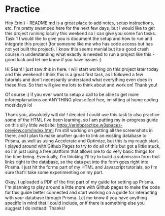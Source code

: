 # Practice
Hey Erin:) - README.md is a great place to add notes, setup instructions, etc. 
I'm pretty swamped here for the next few days, but I would like to get this project running locally this weekend so I can give you some fun tasks.
Task 1 I would like to give you is document the setup and how to run and integrate this project (for someone like me who has code access but has not yet built the project). 
I know this seems menial but its a good crash course in understanding what exactly is needed to run a project like this - good luck and let me know if you have issues :)

Hi Sean! I just saw this in here. I will start working on this project later today and this weekend! I think this is a great first task, as I followed a few tutorials and don't necessarily understand what everything even does in these files. So that will give me lots to think about and work on! 
Thank you! 

Of course :) if you ever want to setup a call to be able to get more info/explainations on ANYTHING please feel free, im sitting at home coding most days lol

Thank you, absolutely will do! I decided I could use this task to also practice some of the HTML I've been learning, so I am putting my in-progress guide on this silly little website: https://erinbpractice.w3spaces-preview.com/index.html
I'm still working on getting all the screenshots in there, and I plan to make another guide to link an existing database to Prisma, as well as using Accelerate and Optimize, but this is my rough start. I played around with Github Pages to try to do all of this but got a little stuck, so I'm just using a free platform that allows me to do very basic things for the time being. 
Eventually, I'm thinking I'll try to build a submission form that links right to the database, so the data put into the form goes right into Prisma. I just hit the forms part of my HTML and Javascript tutorials, so I'm sure that'll take some experimenting on my part. 

Okay, I uploaded a PDF of the first part of my guide for setting up Prisma. I'm planning to play around a little more with Github pages to make the code for this guide better connected and start working on a guide for interacting with your database through Prisma. Let me know if you have anything specific in mind that I could include, or if there is something else you suggest I do instead! Thanks!
